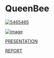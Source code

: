  # QueenBee  
<a href="https://imgbb.com/"><img src="https://i.ibb.co/PjKqFMD/5465465.png" alt="5465465" border="0"></a>

<a href="https://ibb.co/729DGb1"><img src="https://i.ibb.co/dGhvQ75/image.png" alt="image" border="0"></a>

[PRESENTATION](https://docs.google.com/presentation/d/1p-HNSWWjuxGkU0xG5PDCzqsLe9TLsi_hcS8PrEuG8Qg/edit?usp=sharing) 

[REPORT](https://docs.google.com/document/d/1mytCK5Ww_0Yv_ih84dPcGzm1bKb545jqDocnw3JlIQ4/edit?usp=sharing)
